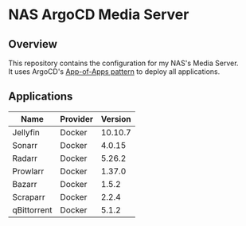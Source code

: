 # NAS ArgoCD Media Server

## Overview

This repository contains the configuration for my NAS's Media Server.  
It uses ArgoCD's [App-of-Apps pattern](https://argo-cd.readthedocs.io/en/stable/operator-manual/cluster-bootstrapping/) to deploy all applications.

## Applications

| Name        | Provider | Version |
|-------------|----------|---------|
| Jellyfin    | Docker   | 10.10.7 |
| Sonarr      | Docker   | 4.0.15  |
| Radarr      | Docker   | 5.26.2  |
| Prowlarr    | Docker   | 1.37.0  |
| Bazarr      | Docker   | 1.5.2   |
| Scraparr    | Docker   | 2.2.4   |
| qBittorrent | Docker   | 5.1.2   |
